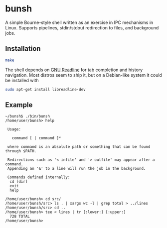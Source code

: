 # bunsh
A simple Bourne-style shell written as an exercise in IPC mechanisms in Linux.
Supports pipelines, stdin/stdout redirection to files, and background jobs.


## Installation

```sh
make
```
The shell depends on [GNU Readline](https://tiswww.case.edu/php/chet/readline/rltop.html) for tab completion and history navigation. Most distros seem to ship it, but on a Debian-like system it could be installed with
```sh
sudo apt-get install libreadline-dev
```

## Example
```
~/bunsh$ ./bin/bunsh
/home/user/bunsh> help

 Usage:

   command [ | command ]*

 where command is an absolute path or something that can be found through $PATH.

 Redirections such as '< infile' and '> outfile' may appear after a command.
 Appending an '&' to a line will run the job in the background.

 Commands defined internally:
  cd [dir]
  exit
  help

/home/user/bunsh> cd src/
/home/user/bunsh/src> ls . | xargs wc -l | grep total > ../lines
/home/user/bunsh/src> cd ..
/home/user/bunsh> tee < lines | tr [:lower:] [:upper:]
  728 TOTAL
/home/user/bunsh>
```

